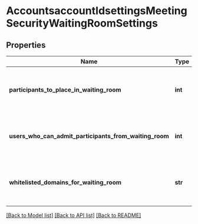 # AccountsaccountIdsettingsMeetingSecurityWaitingRoomSettings

## Properties
Name | Type | Description | Notes
------------ | ------------- | ------------- | -------------
**participants_to_place_in_waiting_room** | **int** | The type of participants to be admitted to the waiting room.  * &#x60;0&#x60; - All attendees.  * &#x60;1&#x60; - Users who are not in your account.  * &#x60;2&#x60; - Users who are not in your account and are not part of your [allowed domains list](https://support.zoom.us/hc/en-us/articles/360037117472-Configuring-authentication-profiles#h_e3cf0d5f-eec7-4c2a-ad29-ef2a5079a7da). | [optional] 
**users_who_can_admit_participants_from_waiting_room** | **int** | The users who can admit participants from the waiting room.  * &#x60;0&#x60; - Host and co-hosts only.  * &#x60;1&#x60; - Host, co-hosts, and anyone who bypassed the waiting room if the host and co-hosts are not present. | [optional] 
**whitelisted_domains_for_waiting_room** | **str** | If the &#x60;participants_to_place_in_waiting_room&#x60; field is &#x60;2&#x60;, a comma-separated list of the domains that can bypass the Waiting Room (&#x60;example.com,example2.com&#x60;). | [optional] 

[[Back to Model list]](../README.md#documentation-for-models) [[Back to API list]](../README.md#documentation-for-api-endpoints) [[Back to README]](../README.md)

